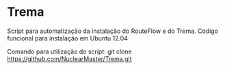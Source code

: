 Trema
=====

Script para automatização da instalação do RouteFlow e do Trema.
Código funcional para instalação em Ubuntu 12.04

Comando para utilização do script: git clone https://github.com/NuclearMaster/Trema.git

